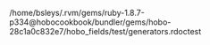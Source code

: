 /home/bsleys/.rvm/gems/ruby-1.8.7-p334@hobocookbook/bundler/gems/hobo-28c1a0c832e7/hobo_fields/test/generators.rdoctest